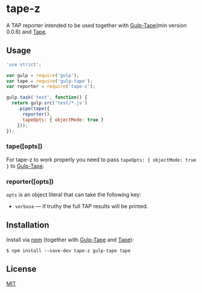 # tape-z

A TAP reporter intended to be used together with [Gulp-Tape](https://github.com/yuanqing/gulp-tape)(min version 0.0.6) and [Tape](https://github.com/substack/tape).

## Usage

```js
'use strict';

var gulp = require('gulp');
var tape = require('gulp-tape');
var reporter = require('tape-z');

gulp.task('test', function() {
  return gulp.src('test/*.js')
    .pipe(tape({
      reporter(),
      tapeOpts: { objectMode: true }
    }));
});
```

### tape([opts]) 

For tape-z to work properly you need to pass `tapeOpts: { objectMode: true }` to [Gulp-Tape](https://github.com/yuanqing/gulp-tape).

### reporter([opts])

`opts` is an object literal that can take the following key:

- `verbose` &mdash; if truthy the full TAP results will be printed.


## Installation

Install via [npm](https://npmjs.com/) (together with [Gulp-Tape](https://github.com/yuanqing/gulp-tape) and [Tape](https://github.com/substack/tape)):

```
$ npm install --save-dev tape-z gulp-tape tape
```

## License

[MIT](LICENSE.md)
